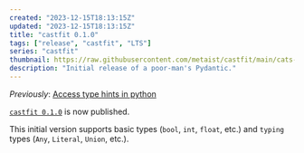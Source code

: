 ```yaml
---
created: "2023-12-15T18:13:15Z"
updated: "2023-12-15T18:13:15Z"
title: "castfit 0.1.0"
tags: ["release", "castfit", "LTS"]
series: "castfit"
thumbnail: https://raw.githubusercontent.com/metaist/castfit/main/cats-fit.png
description: "Initial release of a poor-man's Pydantic."
---
```


_Previously_: [Access type hints in python][prev-1]

[`castfit 0.1.0`][release] is now published.

This initial version supports basic types (`bool`, `int`, `float`, etc.) and `typing` types (`Any`, `Literal`, `Union`, etc.).

[prev-1]: /blog/2023/11/how-to-get-type-hints-in-python.html
[release]: https://github.com/metaist/castfit/releases/tag/0.1.0
